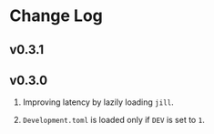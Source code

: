 # Change Log

## v0.3.1


## v0.3.0

1. Improving latency by lazily loading `jill`.

2. `Development.toml` is loaded only if `DEV` is set to `1`.
